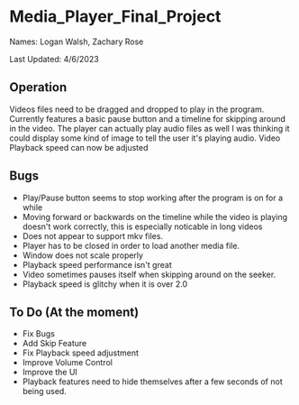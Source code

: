 # Media_Player_Final_Project
Names: Logan Walsh, Zachary Rose

Last Updated: 4/6/2023

## Operation
Videos files need to be dragged and dropped to play in the program. Currently features a basic pause button
and a timeline for skipping around in the video. The player can actually play audio files as well I was thinking
it could display some kind of image to tell the user it's playing audio. Video Playback speed can now be adjusted

## Bugs
* Play/Pause button seems to stop working after the program is on for a while
* Moving forward or backwards on the timeline while the video is playing doesn't work correctly, this is especially noticable in long videos
* Does not appear to support mkv files. 
* Player has to be closed in order to load another media file. 
* Window does not scale properly
* Playback speed performance isn't great
* Video sometimes pauses itself when skipping around on the seeker.
* Playback speed is glitchy when it is over 2.0

## To Do (At the moment)
* Fix Bugs
* Add Skip Feature
* Fix Playback speed adjustment
* Improve Volume Control
* Improve the UI
* Playback features need to hide themselves after a few seconds of not being used. 
